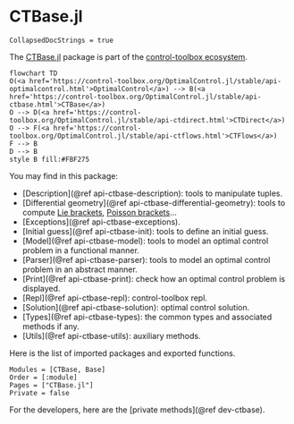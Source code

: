 # CTBase.jl

```@meta
CollapsedDocStrings = true
```

The [CTBase.jl](control-toolbox.org/CTBase.jl/) package is part of the [control-toolbox ecosystem](https://github.com/control-toolbox).

```mermaid
flowchart TD
O(<a href='https://control-toolbox.org/OptimalControl.jl/stable/api-optimalcontrol.html'>OptimalControl</a>) --> B(<a href='https://control-toolbox.org/OptimalControl.jl/stable/api-ctbase.html'>CTBase</a>)
O --> D(<a href='https://control-toolbox.org/OptimalControl.jl/stable/api-ctdirect.html'>CTDirect</a>)
O --> F(<a href='https://control-toolbox.org/OptimalControl.jl/stable/api-ctflows.html'>CTFlows</a>)
F --> B
D --> B
style B fill:#FBF275
```

You may find in this package:

- [Description](@ref api-ctbase-description): tools to manipulate tuples.
- [Differential geometry](@ref api-ctbase-differential-geometry): tools to compute [Lie brackets](https://en.wikipedia.org/w/index.php?title=Lie_bracket_of_vector_fields&oldid=1163591634), [Poisson brackets](https://en.wikipedia.org/w/index.php?title=Poisson_manifold&oldid=1163991099#Formal_definition)...
- [Exceptions](@ref api-ctbase-exceptions).
- [Initial guess](@ref api-ctbase-init): tools to define an initial guess.
- [Model](@ref api-ctbase-model): tools to model an optimal control problem in a functional manner.
- [Parser](@ref api-ctbase-parser): tools to model an optimal control problem in an abstract manner.
- [Print](@ref api-ctbase-print): check how an optimal control problem is displayed.
- [Repl](@ref api-ctbase-repl): control-toolbox repl.
- [Solution](@ref api-ctbase-solution): optimal control solution.
- [Types](@ref api-ctbase-types): the common types and associated methods if any.
- [Utils](@ref api-ctbase-utils): auxiliary methods.

Here is the list of imported packages and exported functions.

```@autodocs
Modules = [CTBase, Base]
Order = [:module]
Pages = ["CTBase.jl"]
Private = false
```

For the developers, here are the [private methods](@ref dev-ctbase).